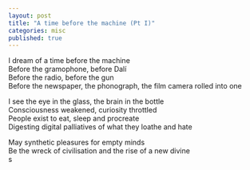 ```yaml
---
layout: post
title: "A time before the machine (Pt I)"
categories: misc
published: true
---
```


I dream of a time before the machine<br>
Before the gramophone, before Dalí<br>
Before the radio, before the gun<br>
Before the newspaper, the phonograph, the film camera rolled into one<br>

I see the eye in the glass, the brain in the bottle<br>
Consciousness weakened, curiosity throttled<br>
People exist to eat, sleep and procreate<br>
Digesting digital palliatives of what they loathe and hate<br>

May synthetic pleasures for empty minds<br>
Be the wreck of civilisation and the rise of a new divine<br>s
